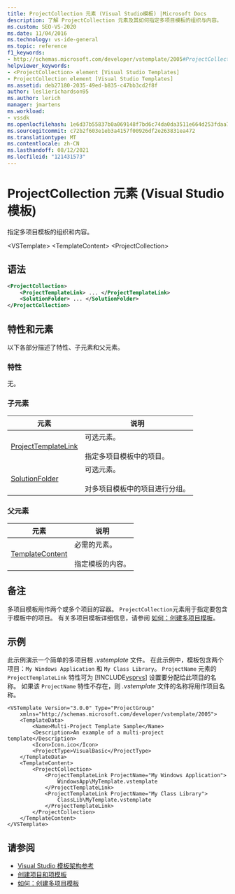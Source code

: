 ```yaml
---
title: ProjectCollection 元素 (Visual Studio模板) |Microsoft Docs
description: 了解 ProjectCollection 元素及其如何指定多项目模板的组织与内容。
ms.custom: SEO-VS-2020
ms.date: 11/04/2016
ms.technology: vs-ide-general
ms.topic: reference
f1_keywords:
- http://schemas.microsoft.com/developer/vstemplate/2005#ProjectCollection
helpviewer_keywords:
- <ProjectCollection> element [Visual Studio Templates]
- ProjectCollection element [Visual Studio Templates]
ms.assetid: deb27180-2035-49ed-b835-c47bb3cd2f8f
author: leslierichardson95
ms.author: lerich
manager: jmartens
ms.workload:
- vssdk
ms.openlocfilehash: 1e6d37b55837b0a069148f7bd6c74da0da3511e664d253fdaa7c0de0b80ab7dc
ms.sourcegitcommit: c72b2f603e1eb3a4157f00926df2e263831ea472
ms.translationtype: MT
ms.contentlocale: zh-CN
ms.lasthandoff: 08/12/2021
ms.locfileid: "121431573"
---
```

# <a name="projectcollection-element-visual-studio-templates"></a>ProjectCollection 元素 (Visual Studio模板) 
指定多项目模板的组织和内容。

 \<VSTemplate> \<TemplateContent>
 \<ProjectCollection>

## <a name="syntax"></a>语法

```xml
<ProjectCollection>
    <ProjectTemplateLink> ... </ProjectTemplateLink>
    <SolutionFolder> ... </SolutionFolder>
</ProjectCollection>
```

## <a name="attributes-and-elements"></a>特性和元素
 以下各部分描述了特性、子元素和父元素。

### <a name="attributes"></a>特性
 无。

### <a name="child-elements"></a>子元素

|元素|说明|
|-------------|-----------------|
|[ProjectTemplateLink](../extensibility/projecttemplatelink-element-visual-studio-templates.md)|可选元素。<br /><br /> 指定多项目模板中的项目。|
|[SolutionFolder](../extensibility/solutionfolder-element-visual-studio-templates.md)|可选元素。<br /><br /> 对多项目模板中的项目进行分组。|

### <a name="parent-elements"></a>父元素

|元素|说明|
|-------------|-----------------|
|[TemplateContent](../extensibility/templatecontent-element-visual-studio-templates.md)|必需的元素。<br /><br /> 指定模板的内容。|

## <a name="remarks"></a>备注
 多项目模板用作两个或多个项目的容器。 `ProjectCollection`元素用于指定要包含于模板中的项目。 有关多项目模板详细信息，请参阅 [如何：创建多项目模板](../ide/how-to-create-multi-project-templates.md)。

## <a name="example"></a>示例
 此示例演示一个简单的多项目根 *.vstemplate* 文件。 在此示例中，模板包含两个项目：`My Windows Application` 和 `My Class Library`。 `ProjectName` 元素的 `ProjectTemplateLink` 特性可为 [!INCLUDE[vsprvs](../code-quality/includes/vsprvs_md.md)] 设置要分配给此项目的名称。 如果该 `ProjectName` 特性不存在，则 *.vstemplate* 文件的名称将用作项目名称。

```
<VSTemplate Version="3.0.0" Type="ProjectGroup"
    xmlns="http://schemas.microsoft.com/developer/vstemplate/2005">
    <TemplateData>
        <Name>Multi-Project Template Sample</Name>
        <Description>An example of a multi-project template</Description>
        <Icon>Icon.ico</Icon>
        <ProjectType>VisualBasic</ProjectType>
    </TemplateData>
    <TemplateContent>
        <ProjectCollection>
            <ProjectTemplateLink ProjectName="My Windows Application">
                WindowsApp\MyTemplate.vstemplate
            </ProjectTemplateLink>
            <ProjectTemplateLink ProjectName="My Class Library">
                ClassLib\MyTemplate.vstemplate
            </ProjectTemplateLink>
        </ProjectCollection>
    </TemplateContent>
</VSTemplate>
```

## <a name="see-also"></a>请参阅
- [Visual Studio 模板架构参考](../extensibility/visual-studio-template-schema-reference.md)
- [创建项目和项模板](../ide/creating-project-and-item-templates.md)
- [如何：创建多项目模板](../ide/how-to-create-multi-project-templates.md)
